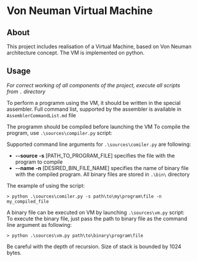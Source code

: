 # Von Neuman Virtual Machine

## About 

This project includes realisation of a Virtual Machine, based on Von Neuman architecture concept.
The VM is implemented on python.

## Usage

*For correct working of all components of the project, execute all scripts from `.` directory*

To perform a programm using the VM, it should be written in the special assembler.
Full command list, supported by the assembler is available in `AssemblerCommandList.md` file

The programm should be compiled before launching the VM
To compile the program, use `.\sources\compiler.py` script:

Supported command line arguments for `.\sources\comiler.py` are following:
* **--source** **-s** \[PATH_TO_PROGRAM_FILE\] specifies the file with the program to compile
* **--name** **-n** \[DESIRED_BIN_FILE_NAME\] specifies the name of binary file with the compiled program. All binary files are stored in `.\bin\` directory

The example of using the script:
```
> python .\sources\comiler.py -s path\to\my\program\file -n my_compiled_file
```

A binary file can be executed on VM by launching `.\sources\vm.py` script:
To execute the binary file, just pass the path to binary file as the command line argument as following:
```
> python .\sources\vm.py path\to\binary\program\file
```

Be careful with the depth of recursion. Size of stack is bounded by 1024 bytes.